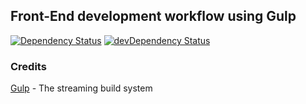 ## Front-End development workflow using Gulp

[![Dependency Status](https://david-dm.org/revivui/gulp-ui.svg)](https://david-dm.org/revivui/grunt-ui)
[![devDependency Status](https://david-dm.org/revivui/gulp-ui/dev-status.svg)](https://david-dm.org/revivui/grunt-ui#info=devDependencies)

### Credits
[Gulp](http://gulpjs.com/) - The streaming build system